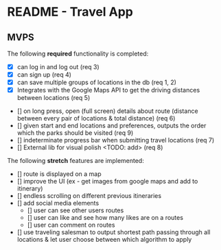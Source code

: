 # README - Travel App

## MVPS

The following **required** functionality is completed:

- [x] can log in and log out (req 3)
- [x] can sign up (req 4)
- [x] can save multiple groups of locations in the db (req 1, 2)
- [x] Integrates with the Google Maps API to get the driving distances between locations (req 5)
- [] on long press, open (full screen) details about route (distance between every pair of locations & total distance) (req 6)
- [] given start and end locations and preferences, outputs the order which the parks should be visited (req 9)
- [] indeterminate progress bar when submitting travel locations (req 7)
- [] External lib for visual polish <TODO: add> (req 8)

The following **stretch** features are implemented:
- [] route is displayed on a map
- [] improve the UI (ex - get images from google maps and add to itinerary)
- [] endless scrolling on different previous itineraries
- [] add social media elements
  - [] user can see other users routes
  - [] user can like and see how many likes are on a routes
  - [] user can comment on routes
- [] use traveling salesman to output shortest path passing through all locations & let user choose between which algorithm to apply